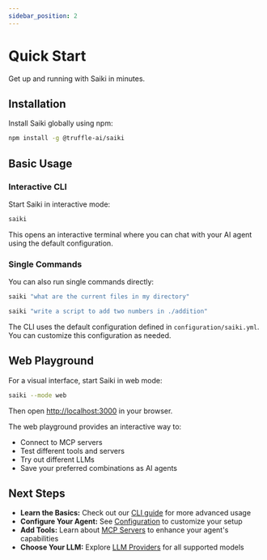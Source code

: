 ```yaml
---
sidebar_position: 2
---
```


# Quick Start

Get up and running with Saiki in minutes.

## Installation

Install Saiki globally using npm:

```bash
npm install -g @truffle-ai/saiki
```

## Basic Usage

### Interactive CLI

Start Saiki in interactive mode:

```bash
saiki
```

This opens an interactive terminal where you can chat with your AI agent using the default configuration.

### Single Commands

You can also run single commands directly:

```bash
saiki "what are the current files in my directory"
```

```bash
saiki "write a script to add two numbers in ./addition"
```

The CLI uses the default configuration defined in `configuration/saiki.yml`. You can customize this configuration as needed.

## Web Playground

For a visual interface, start Saiki in web mode:

```bash
saiki --mode web
```

Then open [http://localhost:3000](http://localhost:3000) in your browser.

The web playground provides an interactive way to:
- Connect to MCP servers
- Test different tools and servers
- Try out different LLMs
- Save your preferred combinations as AI agents

## Next Steps

- **Learn the Basics:** Check out our [CLI guide](../user-guide/cli) for more advanced usage
- **Configure Your Agent:** See [Configuration](../configuring-saiki/configuration) to customize your setup
- **Add Tools:** Learn about [MCP Servers](../configuring-saiki/mcpServers) to enhance your agent's capabilities
- **Choose Your LLM:** Explore [LLM Providers](../configuring-saiki/llm/providers) for all supported models 